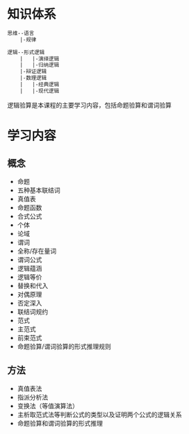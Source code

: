 # 知识体系
```txt
思维--语言
    |-规律

逻辑--形式逻辑
    |   |-演绎逻辑
    |   |-归纳逻辑
    |-辩证逻辑
    |-数理逻辑
    |   |-经典逻辑
    |   |-现代逻辑
```

逻辑验算是本课程的主要学习内容，包括命题验算和谓词验算

# 学习内容
## 概念
* 命题
* 五种基本联结词
* 真值表
* 命题函数
* 合式公式
* 个体
* 论域
* 谓词
* 全称/存在量词
* 谓词公式
* 逻辑蕴涵
* 逻辑等价
* 替换和代入
* 对偶原理
* 否定深入
* 联结词规约
* 范式
* 主范式
* 前束范式
* 命题验算/谓词验算的形式推理规则

## 方法
* 真值表法
* 指派分析法
* 变换法（等值演算法）
* 主析取范式法等判断公式的类型以及证明两个公式的逻辑关系
* 命题验算和谓词验算的形式推理
